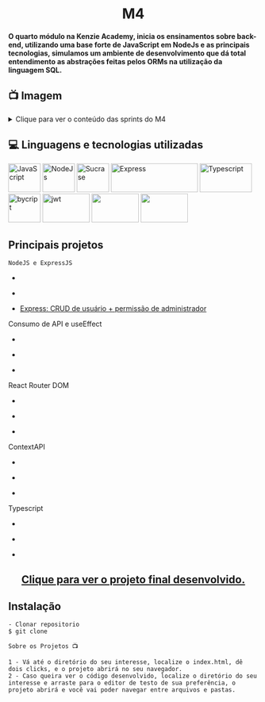 <h1 align="center">M4</h1>
<h4>O quarto módulo na Kenzie Academy, inicia os ensinamentos sobre back-end, utilizando uma base forte de JavaScript em NodeJs e as principais tecnologias, simulamos um ambiente de desenvolvimento que dá total entendimento as abstrações feitas pelos ORMs na utilização da linguagem SQL.</h4>

## 📺 Imagem

<details>
  
<summary>Clique para ver o conteúdo das sprints do M4</summary>

![Printscreen](https://github.com/community/community/assets/57195630/c8d1af96-513a-4e60-b901-c4fd14bbf4a6)

</details> 

## 💻 Linguagens e tecnologias utilizadas
<p align="left"> 
<img src="" alt="JavaScript" width="65" height="58" max-width="100%">
<img src="" alt="NodeJs" width="65" height="58" max-width="100%">
<img src="" alt="Sucrase" width="65" height="58" max-width="100%">
<img src="" alt="Express" width="175" height="58" max-width="100%">
<img src="" alt="Typescript" width="105" height="58" max-width="100%">
<img src="" alt="bycript" width="65" height="58" max-width="100%">
<img src="" alt="jwt" width="95" height="58" max-width="100%">
<img src="" alt="" width="95" height="58" max-width="100%">
<img src="" alt="" width="95" height="58" max-width="100%">
  

## Principais projetos 
  
    NodeJS e ExpressJS
  - <p><a target=blank href=""></a></p>
  - <p><a target=blank href=""></a></p>
  - <p><a target=blank href="https://github.com/jveiiga/project-crud-plus-admin-permission">Express: CRUD de usuário + permissão de administrador</a></p>

  Consumo de API e useEffect
  - <p><a target=blank href=""></a></p>
  - <p><a target=blank href=""></a></p>
  - <p><a target=blank href=""></a></p>

  React Router DOM
  - <p><a target=blank href=""></a></p>
  - <p><a target=blank href=""></a></p>
  - <p><a target=blank href=""></a></p>

  ContextAPI
  - <p><a target=blank href=""></a></p>
  - <p><a target=blank href=""></a></p>
  - <p><a target=blank href=""></a></p>

  Typescript
  - <p><a target=blank href=""></a></p>
  - <p><a target=blank href=""></a></p>
  - <p><a target=blank href=""></a></p>

  
  <h2 align="center"><a target=blank href="">Clique para ver o projeto final desenvolvido.</a></h2>

## Instalação

    - Clonar repositorio
    $ git clone 

    Sobre os Projetos 📺
    
    1 - Vá até o diretório do seu interesse, localize o index.html, dê dois clicks, e o projeto abrirá no seu navegador.
    2 - Caso queira ver o código desenvolvido, localize o diretório do seu interesse e arraste para o editor de testo de sua preferência, o projeto abrirá e você vai poder navegar entre arquivos e pastas.
